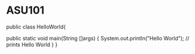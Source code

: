 # ASU101
public class HelloWorld{



   public static void main(String []args) {
      System.out.println("Hello World"); // prints Hello World
   }
}
